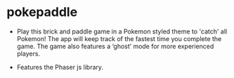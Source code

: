 # pokepaddle

* Play this brick and paddle game in a Pokemon styled theme to 'catch' all Pokemon! The app will keep track of the fastest time you complete the game. The game also features a ‘ghost’ mode for more experienced players.	

* Features the Phaser js library.
